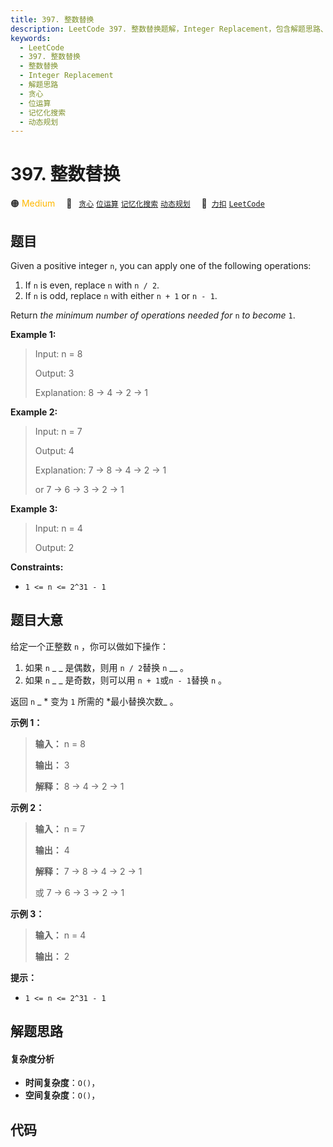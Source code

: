```yaml
---
title: 397. 整数替换
description: LeetCode 397. 整数替换题解，Integer Replacement，包含解题思路、复杂度分析以及完整的 JavaScript 代码实现。
keywords:
  - LeetCode
  - 397. 整数替换
  - 整数替换
  - Integer Replacement
  - 解题思路
  - 贪心
  - 位运算
  - 记忆化搜索
  - 动态规划
---
```


# 397. 整数替换

🟠 <font color=#ffb800>Medium</font>&emsp; 🔖&ensp; [`贪心`](/tag/greedy.md) [`位运算`](/tag/bit-manipulation.md) [`记忆化搜索`](/tag/memoization.md) [`动态规划`](/tag/dynamic-programming.md)&emsp; 🔗&ensp;[`力扣`](https://leetcode.cn/problems/integer-replacement) [`LeetCode`](https://leetcode.com/problems/integer-replacement)

## 题目

Given a positive integer `n`, you can apply one of the following operations:

1. If `n` is even, replace `n` with `n / 2`.
2. If `n` is odd, replace `n` with either `n + 1` or `n - 1`.

Return _the minimum number of operations needed for_ `n` _to become_ `1`.

**Example 1:**

> Input: n = 8
>
> Output: 3
>
> Explanation: 8 -> 4 -> 2 -> 1

**Example 2:**

> Input: n = 7
>
> Output: 4
>
> Explanation: 7 -> 8 -> 4 -> 2 -> 1
>
> or 7 -> 6 -> 3 -> 2 -> 1

**Example 3:**

> Input: n = 4
>
> Output: 2

**Constraints:**

- `1 <= n <= 2^31 - 1`

## 题目大意

给定一个正整数 `n` ，你可以做如下操作：

1. 如果 `n` \_ \_ 是偶数，则用 `n / 2`替换 `n` \_\_ 。
2. 如果 `n` \_ \_ 是奇数，则可以用 `n + 1`或`n - 1`替换 `n` 。

返回 `n` \_ * 变为 `1` 所需的 *最小替换次数\_ 。

**示例 1：**

> **输入：** n = 8
>
> **输出：** 3
>
> **解释：** 8 -> 4 -> 2 -> 1

**示例 2：**

> **输入：** n = 7
>
> **输出：** 4
>
> **解释：** 7 -> 8 -> 4 -> 2 -> 1
>
> 或 7 -> 6 -> 3 -> 2 -> 1

**示例 3：**

> **输入：** n = 4
>
> **输出：** 2

**提示：**

- `1 <= n <= 2^31 - 1`

## 解题思路

#### 复杂度分析

- **时间复杂度**：`O()`，
- **空间复杂度**：`O()`，

## 代码

```javascript

```
